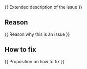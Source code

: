 {{ Extended description of the issue }}

## Reason 
{{ Reason why this is an issue }} 

## How to fix 
{{ Proposition on how to fix }} 
